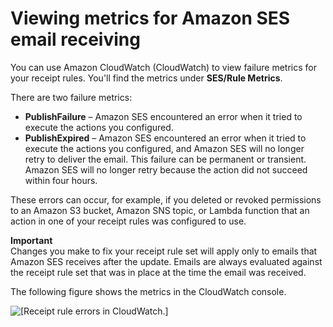 # Viewing metrics for Amazon SES email receiving<a name="receiving-email-metrics"></a>

You can use Amazon CloudWatch \(CloudWatch\) to view failure metrics for your receipt rules\. You'll find the metrics under **SES/Rule Metrics**\.

There are two failure metrics:
+ **PublishFailure** – Amazon SES encountered an error when it tried to execute the actions you configured\.
+ **PublishExpired** – Amazon SES encountered an error when it tried to execute the actions you configured, and Amazon SES will no longer retry to deliver the email\. This failure can be permanent or transient\. Amazon SES will no longer retry because the action did not succeed within four hours\.

These errors can occur, for example, if you deleted or revoked permissions to an Amazon S3 bucket, Amazon SNS topic, or Lambda function that an action in one of your receipt rules was configured to use\.

**Important**  
Changes you make to fix your receipt rule set will apply only to emails that Amazon SES receives after the update\. Emails are always evaluated against the receipt rule set that was in place at the time the email was received\.

The following figure shows the metrics in the CloudWatch console\.

![\[Receipt rule errors in CloudWatch.\]](http://docs.aws.amazon.com/ses/latest/DeveloperGuide/images/inbound_cloudwatch.png)
